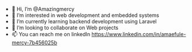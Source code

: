 - 👋 Hi, I’m @Amazingmercy
- 👀 I’m interested in web development and embedded systems
- 🌱 I’m currently learning backend development using Laravel
- 💞️ I’m looking to collaborate on Web projects
- 📫 You can reach me on linkedIn https://www.linkedin.com/in/amaefule-mercy-7b456025b

<!---
Amazingmercy/Amazingmercy is a ✨ special ✨ repository because its `README.md` (this file) appears on your GitHub profile.
You can click the Preview link to take a look at your changes.
--->
